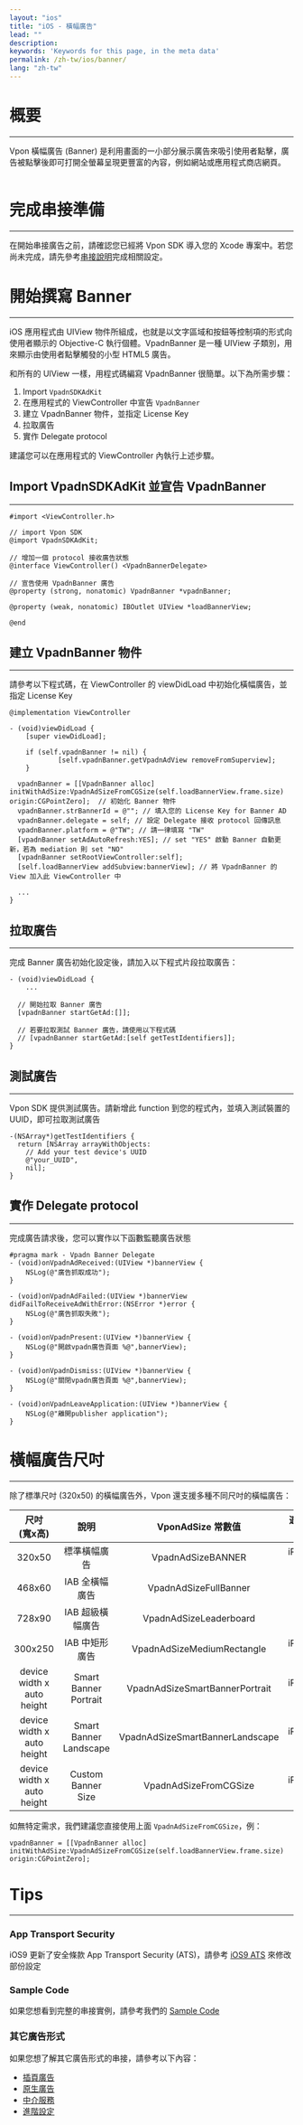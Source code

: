 ```yaml
---
layout: "ios"
title: "iOS - 橫幅廣告"
lead: ""
description:
keywords: 'Keywords for this page, in the meta data'
permalink: /zh-tw/ios/banner/
lang: "zh-tw"
---
```

# 概要
---
Vpon 橫幅廣告 (Banner) 是利用畫面的一小部分展示廣告來吸引使用者點擊，廣告被點擊後即可打開全螢幕呈現更豐富的內容，例如網站或應用程式商店網頁。

<!-- <img src="{{site.imgurl}}/IOS-Banner_result.png" alt="" class="width-300"/> -->
<img src="{{site.imgurl}}/iOS_Banner_Sample.png" alt="" class="width-300"/>

# 完成串接準備
---
在開始串接廣告之前，請確認您已經將 Vpon SDK 導入您的 Xcode 專案中。若您尚未完成，請先參考[串接說明]完成相關設定。

# 開始撰寫 Banner
---
iOS 應用程式由 UIView 物件所組成，也就是以文字區域和按鈕等控制項的形式向使用者顯示的 Objective-C 執行個體。VpadnBanner 是一種 UIView 子類別，用來顯示由使用者點擊觸發的小型 HTML5 廣告。

和所有的 UIView 一樣，用程式碼編寫 VpadnBanner 很簡單。以下為所需步驟：

1. Import `VpadnSDKAdKit`
2. 在應用程式的 ViewController 中宣告 `VpadnBanner`
3. 建立 VpadnBanner 物件，並指定 License Key
4. 拉取廣告
5. 實作 Delegate protocol

建議您可以在應用程式的 ViewController 內執行上述步驟。

## Import VpadnSDKAdKit 並宣告 VpadnBanner
---
```objc
#import <ViewController.h>

// import Vpon SDK
@import VpadnSDKAdKit;

// 增加一個 protocol 接收廣告狀態
@interface ViewController() <VpadnBannerDelegate>

// 宣告使用 VpadnBanner 廣告
@property (strong, nonatomic) VpadnBanner *vpadnBanner;

@property (weak, nonatomic) IBOutlet UIView *loadBannerView;

@end
```

## 建立 VpadnBanner 物件
---
請參考以下程式碼，在 ViewController 的 viewDidLoad 中初始化橫幅廣告，並指定 License Key

```objc
@implementation ViewController

- (void)viewDidLoad {
    [super viewDidLoad];

    if (self.vpadnBanner != nil) {
            [self.vpadnBanner.getVpadnAdView removeFromSuperview];
    }

  vpadnBanner = [[VpadnBanner alloc] initWithAdSize:VpadnAdSizeFromCGSize(self.loadBannerView.frame.size) origin:CGPointZero];  // 初始化 Banner 物件
  vpadnBanner.strBannerId = @""; // 填入您的 License Key for Banner AD
  vpadnBanner.delegate = self; // 設定 Delegate 接收 protocol 回傳訊息
  vpadnBanner.platform = @"TW"; // 請一律填寫 "TW"
  [vpadnBanner setAdAutoRefresh:YES]; // set "YES" 啟動 Banner 自動更新，若為 mediation 則 set "NO"
  [vpadnBanner setRootViewController:self];
  [self.loadBannerView addSubview:bannerView]; // 將 VpadnBanner 的 View 加入此 ViewController 中
  
  ...
}
```

## 拉取廣告
---
完成 Banner 廣告初始化設定後，請加入以下程式片段拉取廣告：

```objc
- (void)viewDidLoad {
    ...

  // 開始拉取 Banner 廣告
  [vpadnBanner startGetAd:[]]; 

  // 若要拉取測試 Banner 廣告，請使用以下程式碼
  // [vpadnBanner startGetAd:[self getTestIdentifiers]];
}
```

## 測試廣告
---
Vpon SDK 提供測試廣告。請新增此 function 到您的程式內，並填入測試裝置的 UUID，即可拉取測試廣告

```objc
-(NSArray*)getTestIdentifiers {
  return [NSArray arrayWithObjects:
    // Add your test device's UUID
    @"your_UUID",
    nil];
}
```

<!-- ## 更新廣告
---
如果想讓 Banner 廣告自動更新，請加入以下程式片段啟動 Banner 自動更新

```objc
- (void)viewDidLoad {
    ...

  [vpadnBanner setAdAutoRefresh:YES];
}
``` -->

## 實作 Delegate protocol
---
完成廣告請求後，您可以實作以下函數監聽廣告狀態

```objc
#pragma mark - Vpadn Banner Delegate
- (void)onVpadnAdReceived:(UIView *)bannerView {
    NSLog(@"廣告抓取成功");
}

- (void)onVpadnAdFailed:(UIView *)bannerView didFailToReceiveAdWithError:(NSError *)error {
    NSLog(@"廣告抓取失敗");
}

- (void)onVpadnPresent:(UIView *)bannerView {
    NSLog(@"開啟vpadn廣告頁面 %@",bannerView);
}

- (void)onVpadnDismiss:(UIView *)bannerView {
    NSLog(@"關閉vpadn廣告頁面 %@",bannerView);
}

- (void)onVpadnLeaveApplication:(UIView *)bannerView {
    NSLog(@"離開publisher application");
}
```

# 橫幅廣告尺吋
---
除了標準尺吋 (320x50) 的橫幅廣告外，Vpon 還支援多種不同尺吋的橫幅廣告：

尺吋<br>(寬x高)             |     說明       |  VponAdSize 常數值              | 適用裝置
:------------------------: | :-------------:| :-----------------------------:|:-----------:
320x50                     | 標準橫幅廣告     | VpadnAdSizeBANNER                   |iPhone<br>iPad
468x60                     | IAB 全橫幅廣告   | VpadnAdSizeFullBanner              |iPad
728x90                     | IAB 超級橫幅廣告 | VpadnAdSizeLeaderboard        |iPad
300x250                    | IAB 中矩形廣告   | VpadnAdSizeMediumRectangle            |iPhone<br>iPad
device width x auto height | Smart Banner Portrait | VpadnAdSizeSmartBannerPortrait |iPhone<br>iPad
device width x auto height | Smart Banner Landscape | VpadnAdSizeSmartBannerLandscape  |iPhone<br>iPad
device width x auto height | Custom Banner Size | VpadnAdSizeFromCGSize | iPhone<br>iPad

如無特定需求，我們建議您直接使用上面 `VpadnAdSizeFromCGSize`，例：

```objc
vpadnBanner = [[VpadnBanner alloc] initWithAdSize:VpadnAdSizeFromCGSize(self.loadBannerView.frame.size) origin:CGPointZero];
```

# Tips
---

### App Transport Security
iOS9 更新了安全條款 App Transport Security (ATS)，請參考 [iOS9 ATS] 來修改部份設定

### Sample Code
如果您想看到完整的串接實例，請參考我們的 [Sample Code]

### 其它廣告形式
如果您想了解其它廣告形式的串接，請參考以下內容：

* [插頁廣告](../interstitial)
* [原生廣告](../native)
* [中介服務](../mediation)
* [進階設定](../advanced)

[串接說明]: ../integration-guide/
[Sample Code]: ../download/
[iOS9 ATS]: {{site.baseurl}}/zh-tw/ios/latest-news/ios9ats/